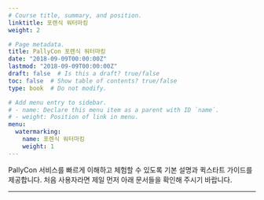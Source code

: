 ```yaml
---
# Course title, summary, and position.
linktitle: 포렌식 워터마킹
weight: 2

# Page metadata.
title: PallyCon 포렌식 워터마킹
date: "2018-09-09T00:00:00Z"
lastmod: "2018-09-09T00:00:00Z"
draft: false  # Is this a draft? true/false
toc: false  # Show table of contents? true/false
type: book  # Do not modify.

# Add menu entry to sidebar.
# - name: Declare this menu item as a parent with ID `name`.
# - weight: Position of link in menu.
menu:
  watermarking:
    name: 포렌식 워터마킹
    weight: 1
---
```


PallyCon 서비스를 빠르게 이해하고 체험할 수 있도록 기본 설명과 퀵스타트 가이드를 제공합니다. 처음 사용자라면 제일 먼저 아래 문서들을 확인해 주시기 바랍니다.

***
